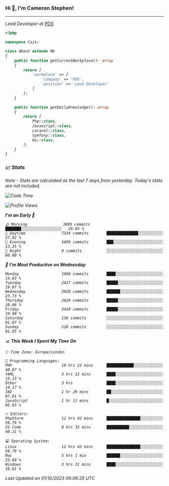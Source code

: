 ### Hi 👋, I'm Cameron Stephen!
<hr>
<p><em>Lead Developer at <a href="https://prindatasolutions.co.uk">PDS</a></p>


```php
<?php

namespace Cajs;

class About extends Me
{
    public function getCurrentWorkplace(): array
    {
        return [
            'workplace' => [
                'company' => 'PDS',
                'position' => 'Lead Developer'
            ]
        ];
    }

    public function getDailyKnowledge(): array
    {
        return [
            Php::class,
            Javascript::class,
            Laravel::class,
            Symfony::class,
            Go::class,
        ];
    }
}
```

### 📈 Stats
<p><em>Note - Stats are calculated as the last 7 days from yesterday. Today's stats are not included.</em></p>


<!--START_SECTION:waka-->
![Code Time](http://img.shields.io/badge/Code%20Time-3%2C562%20hrs%2039%20mins-blue)

![Profile Views](http://img.shields.io/badge/Profile%20Views-0-blue)

**I'm an Early 🐤** 

```text
🌞 Morning                3695 commits        ███████░░░░░░░░░░░░░░░░░░   29.03 % 
🌆 Daytime                7334 commits        ██████████████░░░░░░░░░░░   57.62 % 
🌃 Evening                1699 commits        ███░░░░░░░░░░░░░░░░░░░░░░   13.35 % 
🌙 Night                  0 commits           ░░░░░░░░░░░░░░░░░░░░░░░░░   00.00 % 
```
📅 **I'm Most Productive on Wednesday** 

```text
Monday                   1888 commits        ████░░░░░░░░░░░░░░░░░░░░░   14.83 % 
Tuesday                  2427 commits        █████░░░░░░░░░░░░░░░░░░░░   19.07 % 
Wednesday                3020 commits        ██████░░░░░░░░░░░░░░░░░░░   23.73 % 
Thursday                 2629 commits        █████░░░░░░░░░░░░░░░░░░░░   20.66 % 
Friday                   2418 commits        █████░░░░░░░░░░░░░░░░░░░░   19.00 % 
Saturday                 136 commits         ░░░░░░░░░░░░░░░░░░░░░░░░░   01.07 % 
Sunday                   210 commits         ░░░░░░░░░░░░░░░░░░░░░░░░░   01.65 % 
```


📊 **This Week I Spent My Time On** 

```text
🕑︎ Time Zone: Europe/London

💬 Programming Languages: 
PHP                      10 hrs 23 mins      ████████████░░░░░░░░░░░░░   48.87 % 
YAML                     3 hrs 12 mins       ████░░░░░░░░░░░░░░░░░░░░░   15.13 % 
Other                    3 hrs               ████░░░░░░░░░░░░░░░░░░░░░   14.17 % 
INI                      1 hr 29 mins        ██░░░░░░░░░░░░░░░░░░░░░░░   07.01 % 
JavaScript               1 hr 11 mins        █░░░░░░░░░░░░░░░░░░░░░░░░   05.63 % 

🔥 Editors: 
PhpStorm                 12 hrs 42 mins      ███████████████░░░░░░░░░░   59.79 % 
VS Code                  8 hrs 32 mins       ██████████░░░░░░░░░░░░░░░   40.21 % 

💻 Operating System: 
Linux                    12 hrs 42 mins      ███████████████░░░░░░░░░░   59.79 % 
Mac                      5 hrs 1 min         ██████░░░░░░░░░░░░░░░░░░░   23.60 % 
Windows                  3 hrs 31 mins       ████░░░░░░░░░░░░░░░░░░░░░   16.61 % 
```


 Last Updated on 01/10/2023 06:06:25 UTC
<!--END_SECTION:waka-->
